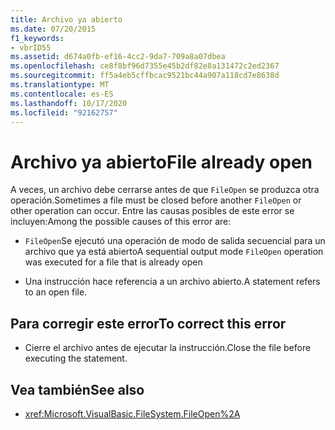 ```yaml
---
title: Archivo ya abierto
ms.date: 07/20/2015
f1_keywords:
- vbrID55
ms.assetid: d674a0fb-ef16-4cc2-9da7-709a8a07dbea
ms.openlocfilehash: ce8f8bf96d7355e45b2df82e8a131472c2ed2367
ms.sourcegitcommit: ff5a4eb5cffbcac9521bc44a907a118cd7e8638d
ms.translationtype: MT
ms.contentlocale: es-ES
ms.lasthandoff: 10/17/2020
ms.locfileid: "92162757"
---
```

# <a name="file-already-open"></a><span data-ttu-id="efa7f-102">Archivo ya abierto</span><span class="sxs-lookup"><span data-stu-id="efa7f-102">File already open</span></span>

<span data-ttu-id="efa7f-103">A veces, un archivo debe cerrarse antes de que `FileOpen` se produzca otra operación.</span><span class="sxs-lookup"><span data-stu-id="efa7f-103">Sometimes a file must be closed before another `FileOpen` or other operation can occur.</span></span> <span data-ttu-id="efa7f-104">Entre las causas posibles de este error se incluyen:</span><span class="sxs-lookup"><span data-stu-id="efa7f-104">Among the possible causes of this error are:</span></span>

- <span data-ttu-id="efa7f-105">`FileOpen`Se ejecutó una operación de modo de salida secuencial para un archivo que ya está abierto</span><span class="sxs-lookup"><span data-stu-id="efa7f-105">A sequential output mode `FileOpen` operation was executed for a file that is already open</span></span>

- <span data-ttu-id="efa7f-106">Una instrucción hace referencia a un archivo abierto.</span><span class="sxs-lookup"><span data-stu-id="efa7f-106">A statement refers to an open file.</span></span>

## <a name="to-correct-this-error"></a><span data-ttu-id="efa7f-107">Para corregir este error</span><span class="sxs-lookup"><span data-stu-id="efa7f-107">To correct this error</span></span>

- <span data-ttu-id="efa7f-108">Cierre el archivo antes de ejecutar la instrucción.</span><span class="sxs-lookup"><span data-stu-id="efa7f-108">Close the file before executing the statement.</span></span>

## <a name="see-also"></a><span data-ttu-id="efa7f-109">Vea también</span><span class="sxs-lookup"><span data-stu-id="efa7f-109">See also</span></span>

- <xref:Microsoft.VisualBasic.FileSystem.FileOpen%2A>
